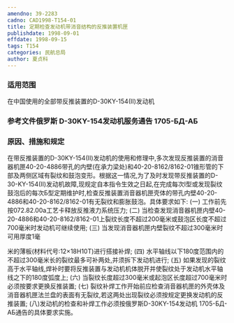 ```yaml
---
amendno: 39-2283
cadno: CAD1998-T154-01
title: 定期检查发动机带消音结构的反推装置机匣
publishdate: 1998-09-01
effdate: 1998-09-15
tags: T154
categories: 民航总局
author: 夏贞科
---
```


### 适用范围 
在中国使用的全部带反推装置的D-30KY-154(Ⅱ)发动机

<!--more-->
### 参考文件俄罗斯 D-30KY-154发动机服务通告 1705-БД-АБ

### 原因、措施和规定 
在带反推装置的D-30KY-154(Ⅱ)发动机的使用和修理中,多次发现反推装置的消音器机匣40-20-4886带孔的内壁(在承力梁处)和40-20-8162/8162-01锥形管的下部及两侧区域有裂纹和鼓泡变形。根据这一情况,为了及时发现带反推装置的D-30-KY-154(Ⅱ)发动机故障,现规定自本指令生效之日起,在完成每次Ⅰ型或发现裂纹鼓泡后的每次Б型定期维护时,检查反推装置消音器机匣壳体的带孔内壁40-20-4886和40-20-8162/8162-01有无裂纹和膨胀鼓泡。具体要求如下: 
    (一) 工作前先按072.82.00a工艺卡释放反推液力系统压力; 
(二) 当检查发现消音器机匣内壁40-20-4886和40-20-8162/8162-01上裂纹长度不超过200毫米或鼓泡区长度不超过700毫米时发动机可继续使用; 
(三) 当发现消音器机匣内壁裂纹不超过300毫米时可用厚度1毫
  
米的薄板(材料代号:12×18H10T)进行搭接补焊; 
(四) 水平轴线以下180度范围内的不超过300毫米长的裂纹最多可补两处,并须拆下发动机进行; 
    (五) 如果发现的裂纹高于水平轴线,焊补时要将反推装置与发动机机体脱开并使裂纹处于发动机水平轴线之下的180度弧度上; 
(六) 当裂纹长度超过300毫米或起泡区长度超过700毫米时必须按要求更换反推装置; 
    (七) 裂纹补焊工作开始前应检查消音器机匣的外壳体及消音器机匣法兰盘的表面有无裂纹,若这两处出现裂纹必须按规定更换发动机的反推装置; 
    (八)发动机的检查和补焊工作必须按俄罗斯D-30KY-154发动机 1705-БД-АБ通告的具体要求实施。
